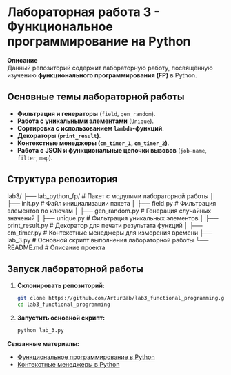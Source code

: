 # Лабораторная работа 3 - Функциональное программирование на Python  

**Описание**  
Данный репозиторий содержит лабораторную работу, посвящённую изучению **функционального программирования (FP)** в Python.  

## Основные темы лабораторной работы  
- **Фильтрация и генераторы** (`field`, `gen_random`).  
- **Работа с уникальными элементами** (`Unique`).  
- **Сортировка с использованием `lambda`-функций**.  
- **Декораторы (`print_result`)**.  
- **Контекстные менеджеры (`cm_timer_1`, `cm_timer_2`)**.  
- **Работа с JSON и функциональные цепочки вызовов** (`job-name`, `filter`, `map`).  

## Структура репозитория  
lab3/ ├── lab_python_fp/ # Пакет с модулями лабораторной работы │ ├── init.py # Файл инициализации пакета │ ├── field.py # Фильтрация элементов по ключам │ ├── gen_random.py # Генерация случайных значений │ ├── unique.py # Фильтрация уникальных элементов │ ├── print_result.py # Декоратор для печати результата функций │ ├── cm_timer.py # Контекстные менеджеры для измерения времени ├── lab_3.py # Основной скрипт выполнения лабораторной работы └── README.md # Описание проекта

## Запуск лабораторной работы  
1. **Склонировать репозиторий:**  
   ```bash
   git clone https://github.com/ArturBab/lab3_functional_programming.git
   cd lab3_functional_programming

2. **Запустить основной скрипт:**
   ```bash
   python lab_3.py

**Связанные материалы:** 
- [Функциональное программирование в Python](https://docs.python.org/3/howto/functional.html)
- [Контекстные менеджеры в Python](https://docs.python.org/3/library/contextlib.html)     
